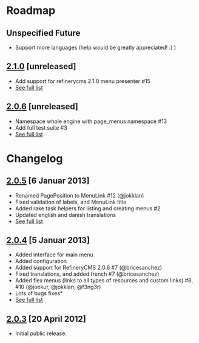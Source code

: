 # Roadmap
## Unspecified Future
* Support more languages (help would be greatly appreciated! :) )

## [2.1.0](https://github.com/pylonweb/refinerycms-page-menus/tree/master) [unreleased]
* Add support for refinerycms 2.1.0 menu presenter #15
* [See full list](https://github.com/pylonweb/refinerycms-page-menus/compare/v2.0.3...master)

## [2.0.6](https://github.com/pylonweb/refinerycms-page-menus/tree/master) [unreleased]
* Namespace whole engine with page_menus namespace #13
* Add full test suite #3
* [See full list](https://github.com/pylonweb/refinerycms-page-menus/compare/v2.0.5...master)

# Changelog
## [2.0.5](https://github.com/pylonweb/refinerycms-page-menus/tree/v2.0.5) [6 Januar 2013]
* Renamed PagePosition to MenuLink #12 (@jokklan)
* Fixed validation of labels, and MenuLink title
* Added rake task helpers for listing and creating menus #2
* Updated english and danish translations
* [See full list](https://github.com/pylonweb/refinerycms-page-menus/compare/v2.0.4...v2.0.5)

## [2.0.4](https://github.com/pylonweb/refinerycms-page-menus/tree/v2.0.4) [5 Januar 2013]
* Added interface for main menu
* Added configuration
* Added support for RefineryCMS 2.0.6 #7 (@bricesanchez)
* Fixed translations, and added french #7 (@bricesanchez)
* Added flex menus (links to all types of resources and custom links) #8, #10 (@joekur, @jokklan, @f3ng3r)
* Lots of bugs fixes* 
* [See full list](https://github.com/pylonweb/refinerycms-page-menus/compare/v2.0.3...v2.0.4)

## [2.0.3](https://github.com/pylonweb/refinerycms-page-menus/tree/v2.0.3) [20 April 2012]
* Initial public release.